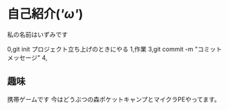 # 自己紹介(*'ω'*)
私の名前はいずみです

0,git init プロジェクト立ち上げのときにやる
1,作業
3,git commit -m "コミットメッセージ"
4,

## 趣味
携帯ゲームです
今はどうぶつの森ポケットキャンプとマイクラPEやってます。
